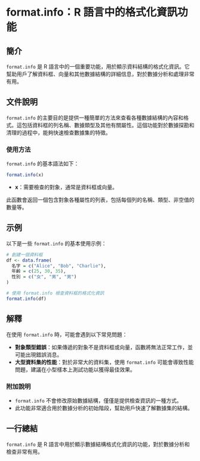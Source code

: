 <!--
Meta Description: # format.info：R 語言中的格式化資訊功能 ## 簡介 `format.info` 是 R 語言中的一個重要功能，用於顯示資料結構的格式化資訊。它幫助用戶了解資料框、向量和其他數據結構的詳細信息，對於數據分析和處理非常有用。 ## 文件說明 `format.info` 的主要目的是提供一...
Meta Keywords: format, info, 語言中的格式化資訊功能, 語言中的一個重要功能, 用於顯示資料結構的格式化資訊
-->

# format.info：R 語言中的格式化資訊功能

## 簡介
`format.info` 是 R 語言中的一個重要功能，用於顯示資料結構的格式化資訊。它幫助用戶了解資料框、向量和其他數據結構的詳細信息，對於數據分析和處理非常有用。

## 文件說明
`format.info` 的主要目的是提供一種簡單的方法來查看各種數據結構的內容和格式。這包括資料框的列名稱、數據類型及其他有關屬性。這個功能對於數據探勘和清理的過程中，能夠快速檢查數據集的特徵。

### 使用方法
`format.info` 的基本語法如下：
```R
format.info(x)
```
- **x**：需要檢查的對象，通常是資料框或向量。

此函數會返回一個包含對象各種屬性的列表，包括每個列的名稱、類型、非空值的數量等。

## 示例
以下是一些 `format.info` 的基本使用示例：

```R
# 創建一個資料框
df <- data.frame(
  名字 = c("Alice", "Bob", "Charlie"),
  年齡 = c(25, 30, 35),
  性別 = c("女", "男", "男")
)

# 使用 format.info 檢查資料框的格式化資訊
format.info(df)
```

## 解釋
在使用 `format.info` 時，可能會遇到以下常見問題：
- **對象類型錯誤**：如果傳遞的對象不是資料框或向量，函數將無法正常工作，並可能出現錯誤消息。
- **大型資料集的性能**：對於非常大的資料集，使用 `format.info` 可能會導致性能問題，建議在小型樣本上測試功能以獲得最佳效果。

### 附加說明
- `format.info` 不會修改原始數據結構，僅僅是提供檢查資訊的一種方式。
- 此功能非常適合用於數據分析的初始階段，幫助用戶快速了解數據集的結構。

## 一行總結
`format.info` 是 R 語言中用於顯示數據結構格式化資訊的功能，對於數據分析和檢查非常有用。